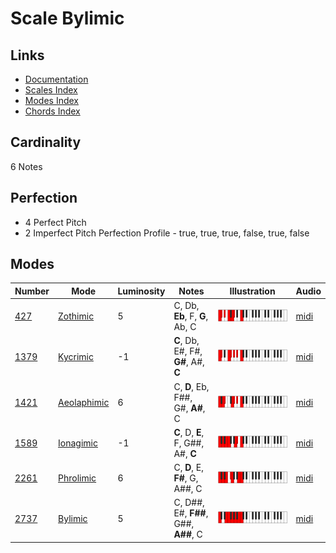 # Scale Bylimic

## Links

- [Documentation](README.md)
- [Scales Index](Scales.md)
- [Modes Index](Modes.md)
- [Chords Index](Chords.md)

## Cardinality

6 Notes

## Perfection

- 4 Perfect Pitch
- 2 Imperfect Pitch
Perfection Profile - true, true, true, false, true, false

## Modes

| Number | Mode | Luminosity | Notes | Illustration | Audio |
|--------|------|------------|-------|--------------|-------|
| [427](https://ianring.com/musictheory/scales/427) | [Zothimic](ModeZothimic.md) | 5 | C, Db, **Eb**, F, **G**, Ab, C | ![CNaturalZothimic](ModeCNaturalZothimic.png) | [midi](https://github.com/edipermadi/music/blob/main/docs/ModeCNaturalZothimic.mid?raw=true) | 
| [1379](https://ianring.com/musictheory/scales/1379) | [Kycrimic](ModeKycrimic.md) | -1 | **C**, Db, E#, F#, **G#**, A#, **C** | ![CNaturalKycrimic](ModeCNaturalKycrimic.png) | [midi](https://github.com/edipermadi/music/blob/main/docs/ModeCNaturalKycrimic.mid?raw=true) | 
| [1421](https://ianring.com/musictheory/scales/1421) | [Aeolaphimic](ModeAeolaphimic.md) | 6 | C, **D**, Eb, F##, G#, **A#**, C | ![CNaturalAeolaphimic](ModeCNaturalAeolaphimic.png) | [midi](https://github.com/edipermadi/music/blob/main/docs/ModeCNaturalAeolaphimic.mid?raw=true) | 
| [1589](https://ianring.com/musictheory/scales/1589) | [Ionagimic](ModeIonagimic.md) | -1 | **C**, D, **E**, F, G##, A#, **C** | ![CNaturalIonagimic](ModeCNaturalIonagimic.png) | [midi](https://github.com/edipermadi/music/blob/main/docs/ModeCNaturalIonagimic.mid?raw=true) | 
| [2261](https://ianring.com/musictheory/scales/2261) | [Phrolimic](ModePhrolimic.md) | 6 | C, **D**, E, **F#**, G, A##, C | ![CNaturalPhrolimic](ModeCNaturalPhrolimic.png) | [midi](https://github.com/edipermadi/music/blob/main/docs/ModeCNaturalPhrolimic.mid?raw=true) | 
| [2737](https://ianring.com/musictheory/scales/2737) | [Bylimic](ModeBylimic.md) | 5 | C, D##, E#, **F##**, G##, **A##**, C | ![CNaturalBylimic](ModeCNaturalBylimic.png) | [midi](https://github.com/edipermadi/music/blob/main/docs/ModeCNaturalBylimic.mid?raw=true) | 
